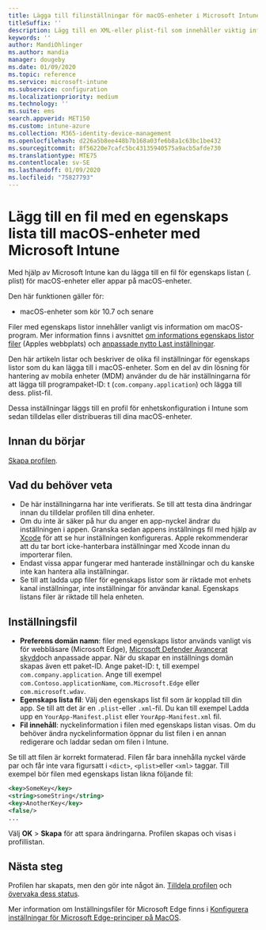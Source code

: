 ```yaml
---
title: Lägga till filinställningar för macOS-enheter i Microsoft Intune – Azure | Microsoft Docs
titleSuffix: ''
description: Lägg till en XML-eller plist-fil som innehåller viktig information om din app. Använd en inställnings fil enhets konfigurations profil för att ändra nyckelinformation i filen med egenskaps listan och tilldela den till dina macOS-enheter.
keywords: ''
author: MandiOhlinger
ms.author: mandia
manager: dougeby
ms.date: 01/09/2020
ms.topic: reference
ms.service: microsoft-intune
ms.subservice: configuration
ms.localizationpriority: medium
ms.technology: ''
ms.suite: ems
search.appverid: MET150
ms.custom: intune-azure
ms.collection: M365-identity-device-management
ms.openlocfilehash: d226a5b8ee448b7b168a03fe6b8a1c63bc1be432
ms.sourcegitcommit: 8f56220e7cafc5bc43135940575a9acb5afde730
ms.translationtype: MTE75
ms.contentlocale: sv-SE
ms.lasthandoff: 01/09/2020
ms.locfileid: "75827793"
---
```

# <a name="add-a-property-list-file-to-macos-devices-using-microsoft-intune"></a>Lägg till en fil med en egenskaps lista till macOS-enheter med Microsoft Intune

Med hjälp av Microsoft Intune kan du lägga till en fil för egenskaps listan (. plist) för macOS-enheter eller appar på macOS-enheter.

Den här funktionen gäller för:

- macOS-enheter som kör 10.7 och senare

Filer med egenskaps listor innehåller vanligt vis information om macOS-program. Mer information finns i avsnittet [om informations egenskaps listor filer](https://developer.apple.com/library/archive/documentation/General/Reference/InfoPlistKeyReference/Articles/AboutInformationPropertyListFiles.html) (Apples webbplats) och [anpassade nytto Last inställningar](https://support.apple.com/guide/mdm/custom-mdm9abbdbe7/1/web/1).

Den här artikeln listar och beskriver de olika fil inställningar för egenskaps listor som du kan lägga till i macOS-enheter. Som en del av din lösning för hantering av mobila enheter (MDM) använder du de här inställningarna för att lägga till programpaket-ID: t (`com.company.application`) och lägga till dess. plist-fil.

Dessa inställningar läggs till en profil för enhetskonfiguration i Intune som sedan tilldelas eller distribueras till dina macOS-enheter.

## <a name="before-you-begin"></a>Innan du börjar

[Skapa profilen](device-profile-create.md).

## <a name="what-you-need-to-know"></a>Vad du behöver veta

- De här inställningarna har inte verifierats. Se till att testa dina ändringar innan du tilldelar profilen till dina enheter.
- Om du inte är säker på hur du anger en app-nyckel ändrar du inställningen i appen. Granska sedan appens inställnings fil med hjälp av [Xcode](https://developer.apple.com/xcode/) för att se hur inställningen konfigureras. Apple rekommenderar att du tar bort icke-hanterbara inställningar med Xcode innan du importerar filen.
- Endast vissa appar fungerar med hanterade inställningar och du kanske inte kan hantera alla inställningar.
- Se till att ladda upp filer för egenskaps listor som är riktade mot enhets kanal inställningar, inte inställningar för användar kanal. Egenskaps listans filer är riktade till hela enheten.

## <a name="preference-file"></a>Inställningsfil

- **Preferens domän namn**: filer med egenskaps listor används vanligt vis för webbläsare (Microsoft Edge), [Microsoft Defender Avancerat skydd](https://docs.microsoft.com/windows/security/threat-protection/microsoft-defender-atp/microsoft-defender-atp-mac)och anpassade appar. När du skapar en inställnings domän skapas även ett paket-ID. Ange paket-ID: t, till exempel `com.company.application`. Ange till exempel `com.Contoso.applicationName`, `com.Microsoft.Edge` eller `com.microsoft.wdav`.
- **Egenskaps lista fil**: Välj den egenskaps list fil som är kopplad till din app. Se till att det är en `.plist`-eller `.xml`-fil. Du kan till exempel Ladda upp en `YourApp-Manifest.plist` eller `YourApp-Manifest.xml` fil.
- **Fil innehåll**: nyckelinformation i filen med egenskaps listan visas. Om du behöver ändra nyckelinformation öppnar du list filen i en annan redigerare och laddar sedan om filen i Intune.

Se till att filen är korrekt formaterad. Filen får bara innehålla nyckel värde par och får inte vara figursatt i `<dict>`, `<plist>`eller `<xml>` taggar. Till exempel bör filen med egenskaps listan likna följande fil:

```xml
<key>SomeKey</key>
<string>someString</string>
<key>AnotherKey</key>
<false/>
...
```

Välj **OK** > **Skapa** för att spara ändringarna. Profilen skapas och visas i profillistan.

## <a name="next-steps"></a>Nästa steg

Profilen har skapats, men den gör inte något än. [Tilldela profilen](device-profile-assign.md) och [övervaka dess status](device-profile-monitor.md).

Mer information om Inställningsfiler för Microsoft Edge finns i [Konfigurera inställningar för Microsoft Edge-principer på MacOS](https://docs.microsoft.com/deployedge/configure-microsoft-edge-on-mac).
